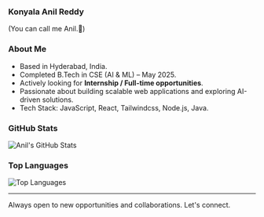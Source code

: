 ### Konyala Anil Reddy  
(You can call me Anil.🙂)  

### About Me  
- Based in Hyderabad, India.  
- Completed B.Tech in CSE (AI & ML) – May 2025.  
- Actively looking for **Internship / Full-time opportunities**.  
- Passionate about building scalable web applications and exploring AI-driven solutions.  
- Tech Stack: JavaScript, React, Tailwindcss, Node.js, Java.  

### GitHub Stats  

![Anil's GitHub Stats](https://github-readme-stats.vercel.app/api?username=AnilReddyDev&show_icons=true&hide_border=true&theme=default)  

### Top Languages  

![Top Languages](https://github-readme-stats.vercel.app/api/top-langs/?username=AnilReddyDev&layout=compact&hide_border=true&theme=default)  

---  

Always open to new opportunities and collaborations. Let's connect.  
